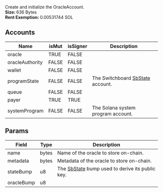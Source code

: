 Create and initialize the OracleAccount.<br /><b>Size: </b>636 Bytes<br /><b>Rent Exemption: </b>0.00531744 SOL

## Accounts
|Name|isMut|isSigner|Description|
|--|--|--|--|
| oracle | TRUE | FALSE |  | 
| oracleAuthority | FALSE | FALSE |  | 
| wallet | FALSE | FALSE |  | 
| programState | FALSE | FALSE | The Switchboard [SbState](/idl/accounts/SbState) account. | 
| queue | FALSE | FALSE |  | 
| payer | TRUE | TRUE |  | 
| systemProgram | FALSE | FALSE | The Solana system program account. | 
## Params
|Field|Type|Description|
|--|--|--|
| name |  bytes | Name of the oracle to store on-chain. |
| metadata |  bytes | Metadata of the oracle to store on-chain. |
| stateBump |  u8 | The [SbState](/idl/accounts/SbState) bump used to derive its public key. |
| oracleBump |  u8 |  |
